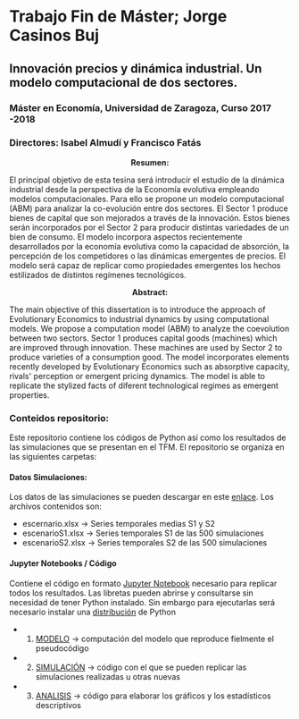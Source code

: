 # Trabajo Fin de Máster; Jorge Casinos Buj
## Innovación precios y dinámica industrial. Un modelo computacional de dos sectores.

### Máster en Economía, Universidad de Zaragoza, Curso 2017 -2018
### Directores: Isabel Almudí y Francisco Fatás

<p align="center"> <b> Resumen:</b><br> </p>

El principal objetivo de esta tesina será introducir el estudio de la dinámica industrial desde la perspectiva de la Economía evolutiva empleando modelos computacionales. Para ello se propone un modelo computacional (ABM)
para analizar la co-evolución entre dos sectores. El Sector 1 produce bienes
de capital que son mejorados a través de la innovación. Estos bienes serán
incorporados por el Sector 2 para producir distintas variedades de un bien
de consumo. El modelo incorpora aspectos recientemente desarrollados por
la economía evolutiva como la capacidad de absorción, la percepción de los
competidores o las dinámicas emergentes de precios. El modelo será capaz
de replicar como propiedades emergentes los hechos estilizados de distintos
regímenes tecnológicos.

<p align="center"> <b> Abstract:</b><br> </p>

The main objective of this dissertation is to introduce the approach of Evolutionary Economics to industrial dynamics by using computational models.
We propose a computation model (ABM) to analyze the coevolution between
two sectors. Sector 1 produces capital goods (machines) which are improved
through innovation. These machines are used by Sector 2 to produce varieties
of a consumption good. The model incorporates elements recently developed
by Evolutionary Economics such as absorptive capacity, rivals' perception or
emergent pricing dynamics. The model is able to replicate the stylized facts
of diferent technological regimes as emergent properties.


### Conteidos repositorio:

Este repositorio contiene los códigos de Python así como los resultados de las simulaciones que se presentan en el TFM. El repositorio se organiza en las siguientes carpetas:

#### Datos Simulaciones: 

Los datos de las simulaciones se pueden descargar en este [enlace](https://drive.google.com/drive/folders/1wuXc3dq6gPAJcy20Yj-JGxQich2ndcQv?usp=sharing). Los archivos contenidos son:

   - escernario.xlsx &rarr; Series temporales medias S1 y S2 
   - escenarioS1.xlsx &rarr; Series temporales S1 de las 500 simulaciones
   - escenarioS2.xlsx &rarr; Series temporales S2 de las 500 simulaciones
   
#### Jupyter Notebooks / Código

Contiene el código en formato [Jupyter Notebook](http://jupyter.org) necesario para replicar todos los resultados. Las libretas pueden abrirse y consultarse sin necesidad de tener Python instalado. Sin embargo para ejecutarlas será necesario instalar una [distribución](https://www.anaconda.com/download/#macos) de Python

  - 01. [MODELO](https://github.com/jcasinos/TFM/blob/master/Jupyter%20Notebooks/01.%20MODELO.ipynb) &rarr; computación del modelo que reproduce fielmente el pseudocódigo
  - 02. [SIMULACIÓN](https://github.com/jcasinos/TFM/blob/master/Jupyter%20Notebooks/02.%20SIMULACION.ipynb) &rarr; código con el que se pueden replicar las simulaciones realizadas u otras nuevas
  - 03. [ANALISIS](https://github.com/jcasinos/TFM/blob/master/Jupyter%20Notebooks/03.%20ANALISIS.ipynb) &rarr; código para elaborar los gráficos y los estadísticos descriptivos
  
